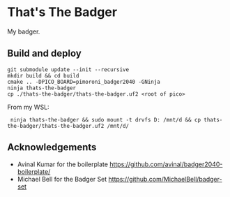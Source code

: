 # That's The Badger

My badger.

## Build and deploy
```shell
git submodule update --init --recursive
mkdir build && cd build
cmake .. -DPICO_BOARD=pimoroni_badger2040 -GNinja
ninja thats-the-badger
cp ./thats-the-badger/thats-the-badger.uf2 <root of pico>
```
From my WSL:
```shell
 ninja thats-the-badger && sudo mount -t drvfs D: /mnt/d && cp thats-the-badger/thats-the-badger.uf2 /mnt/d/
```


## Acknowledgements
* Avinal Kumar for the boilerplate https://github.com/avinal/badger2040-boilerplate/
* Michael Bell for the Badger Set https://github.com/MichaelBell/badger-set

